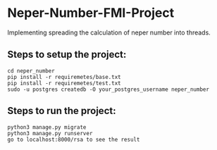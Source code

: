 # Neper-Number-FMI-Project
Implementing spreading the calculation of neper number into threads.

## Steps to setup the project:
 ```
 cd neper_number
 pip install -r requiremetes/base.txt
 pip install -r requiremetes/test.txt
 sudo -u postgres createdb -O your_postgres_username neper_number
 ```
## Steps to run the project:
 ```
 python3 manage.py migrate
 python3 manage.py runserver
 go to localhost:8000/rsa to see the result
 ```
